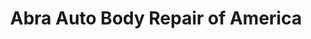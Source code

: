 ---
title: "Abra Auto Body Repair of America"
url: /parker/abra-auto-body-repair-of-america/
shop: Autowerkstatt
---